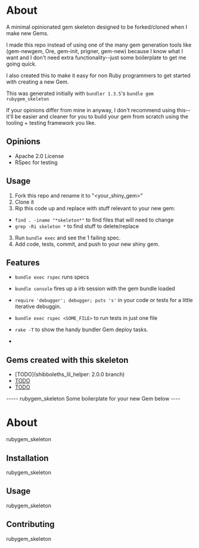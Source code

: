 About
=====

A minimal opinionated gem skeleton designed to be forked/cloned when I make new Gems.

I made this repo instead of using one of the many gem generation tools
like (gem-newgem, Ore, gem-init, prigner, gem-new) because I know what I want and I don't need extra functionality--just some boilerplate to get me going quick.

I also created this to make it easy for non Ruby programmers to get
started with creating a new Gem.

This was generated initially with `bundler 1.3.5`'s `bundle gem rubygem_skeleton`

If your opinions differ from mine in anyway, I don't recommend using
this--it'll be easier and cleaner for you to build your gem from
scratch using the tooling + testing framework you like.

Opinions
--------

* Apache 2.0 License
* RSpec for testing

Usage
-----

1. Fork this repo and rename it to "<your_shiny_gem>"
2. Clone it
2. Rip this code up and replace with stuff relevant to your new gem:
  * `find . -iname "*skeleton*"` to find files that will need to change
  * `grep -Ri skeleton *` to find stuff to delete/replace
3. Run `bundle exec` and see the 1 failing spec.
4. Add code, tests, commit, and push to your new shiny gem.

Features
--------

* `bundle exec rspec` runs specs

* `bundle console` fires up a irb session with the gem bundle loaded

* `require 'debugger'; debugger; puts 's'` in your code or tests for a little iterative debuggin.

* `bundle exec rspec <SOME_FILE>` to run tests in just one file

* `rake -T` to show the handy bundler Gem deploy tasks.
* 
Gems created with this skeleton
-------------------------------
* [TODO](shibboleths_lil_helper: 2.0.0 branch)
* [TODO](erp_data_models)
* [TODO](erp_migrator)

----- rubygem_skeleton Some boilerplate for your new Gem below ----

About
=====

rubygem_skeleton 

Installation
------------

rubygem_skeleton 

Usage
-----

rubygem_skeleton 

Contributing
------------

rubygem_skeleton 
